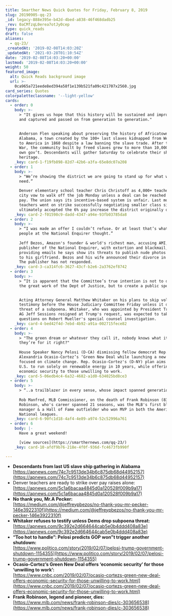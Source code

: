 ```yaml
---
title: Smarther News Quick Quotes for Friday, February 8, 2019
slug: 20190905-qq-23
_id: legacy-888e395e-b42d-4bed-a838-46f468dadb25
_rev: 0aCMfzqL0erea7otJy0cep
type: quick_reads
draft: false
aliases:
  - qq-23/
_createdAt: '2019-02-08T14:03:20Z'
_updatedAt: '2021-03-28T01:10:54Z'
date: '2019-02-08T14:03:20+00:00'
lastmod: '2019-02-08T14:03:20+00:00'
weight: 50
featured_image:
  alt: Quick Reads background image
  url: >-
    0ca965a721eede8ed394a58f1e139b521fa09c421707x2560.jpg
card_series: Quotes
colorpaletteclassname: '--light-yellow'
cards:
  - order: 0
    body: >-
      > "It gives us hope that this history will be sustained and improved upon
      and captured and passed on from generation to generation."

        
      Anderson Flen speaking about preserving the history of Africatown,
      Alabama, a town created by the 100+ last slaves kidnapped from West Africa
      to America in 1860 despite a law banning the slave trade. After the Civil
      War, the community built by freed slaves grew to more than 10,000 w/its
      own gov’t. Descendants will gather Saturday to celebrate their shared
      heritage.
    _key: card-1-f19fb898-82d7-42b6-a3fa-65e8dc07a208
  - order: 1
    body: >-
      > "We’re showing the district we are going to stand up for what we
      need.”  
        
      Denver elementary school teacher Chris Christoff as 4,000+ teachers in the
      city vow to walk off the job Monday unless a deal can be reached to raise
      pay. The union says its incentive-based system is unfair. Last month, L.A.
      teachers went on strike successfully negotiating smaller class sizes, but
      ultimately accepted the 6% pay increase the district originally offered.
    _key: card-2-f01598c9-dadd-4347-a94e-93fb03785da8
  - order: 2
    body: >-
      > “I was made an offer I couldn’t refuse. Or at least that’s what the top
      people at the National Enquirer thought.”  
        
      Jeff Bezos, Amazon's founder & world's richest man, accusing AMI, the
      publisher of the National Enquirer, with extortion and blackmail,
      providing emails he says show its threats to publish nude photos he sent
      to his girlfriend. Bezos and his wife announced their divorce in January.
      The publisher has not responded.
    _key: card-3-ca314fc6-3627-43cf-b2e6-2a3762ef8742
  - order: 3
    body: >-
      > “It is apparent that the Committee’s true intention is not to discuss
      the great work of the Dept of Justice, but to create a public spectacle.”

        
      Acting Attorney General Matthew Whitaker on his plans to skip voluntary
      testimony before the House Judiciary Committee Friday unless it drops its
      threat of a subpoena. Whitaker, who was appointed by President Trump after
      AG Jeff Sessions resigned at Trump's request, was expected to take
      questions on Robert Mueller's special counsel investigation.
    _key: card-4-bed42f4d-7ebd-4b92-a91a-002715fece82
  - order: 4
    body: >-
      > "The green dream or whatever they call it, nobody knows what it is, but
      they’re for it right?"  
        
      House Speaker Nancy Pelosi (D-CA) dismissing fellow democrat Rep.
      Alexandria Ocasio-Cortez’s ‘Green New Deal while launching a new committee
      focused on climate change. Rep. Ocasio-Cortez's (D-NY) plan aims for the
      U.S. to run solely on renewable energy in 10 years, while offering
      economic security to those unwilling to work.
    _key: card-5-06edb4c4-6a32-4682-a1d0-634025bd8ce3
  - order: 5
    body: >-
      > “..a trailblazer in every sense, whose impact spanned generations.”  
        
      Rob Manfred, MLB Commissioner, on the death of Frank Robinson (83).
      Robinson, who's career spanned 21 seasons, was the MLB's first black
      manager & a Hall of Fame outfielder who won MVP in both the American &
      National leagues.
    _key: card-6-90fc1d18-4af4-4e89-a974-52c52996a761
  - order: 6
    body: |-
      Have a great weekend!

      [view sources](https://smarthernews.com/qq-23/)
    _key: card-10-afdf9b76-218e-4f0f-936d-fc4673fb990f

---
```

* **Descendants from last US slave ship gathering in Alabama**  
[https://apnews.com/74c7c9513de34b6c875db68d44952157](https://apnews.com/74c7c9513de34b6c875db68d44952157)
* Denver teachers are ready to strike over pay raises alone:  
[https://apnews.com/5c1a6bacaa4845d0a120528f009b9a17](https://apnews.com/5c1a6bacaa4845d0a120528f009b9a17)
* **No thank you, Mr.A Pecker:**  
[https://medium.com/@jeffreypbezos/no-thank-you-mr-pecker-146e3922310f](https://medium.com/@jeffreypbezos/no-thank-you-mr-pecker-146e3922310f)
* **Whitaker refuses to testify unless Dems drop subpoena threat:**  
[https://apnews.com/9c392e2d664644cab5e0b4ddd408a83e](https://apnews.com/9c392e2d664644cab5e0b4ddd408a83e)
* **“Too hot to handle”: Pelosi predicts GOP won”t trigger another shutdown:**  
[https://www.politico.com/story/2019/02/07/pelosi-trump-government-shutdown-1154355](https://www.politico.com/story/2019/02/07/pelosi-trump-government-shutdown-1154355)
* **Ocasio-Cortez’s Green New Deal offers ‘economic security’ for those ‘unwilling to work’:**  
[https://www.cnbc.com/2019/02/07/ocasio-cortezs-green-new-deal-offers-economic-security-for-those-unwilling-to-work.html](https://www.cnbc.com/2019/02/07/ocasio-cortezs-green-new-deal-offers-economic-security-for-those-unwilling-to-work.html)
* **Frank Robinson, legend and pioneer, dies:**  
[https://www.mlb.com/news/frank-robinson-dies/c-303656538](https://www.mlb.com/news/frank-robinson-dies/c-303656538)